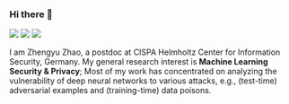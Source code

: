 ### Hi there 👋

[![](https://img.shields.io/badge/Homepage-blue?&style=flat-square&logo=internet-explorer&logoColor=white)](https://zhengyuzhao.github.io/)
[![](https://img.shields.io/badge/Google%20Scholar-%234285F4.svg?&style=flat-square&logo=google-scholar&logoColor=white)](https://scholar.google.com/citations?user=pC8KpPMAAAAJ)
[![](https://img.shields.io/github/stars/ZhengyuZhao?style=flat-square&logo=github&label=Github%20Stars&labelColor=gray&color=gray)](https://github.com/ZhengyuZhao)

I am Zhengyu Zhao, a postdoc at CISPA Helmholtz Center for Information Security, Germany.
My general research interest is <strong>Machine Learning Security & Privacy</strong>; Most of my work has concentrated on analyzing the vulnerability of deep neural networks to various attacks, e.g., (test-time) adversarial examples and (training-time) data poisons.

